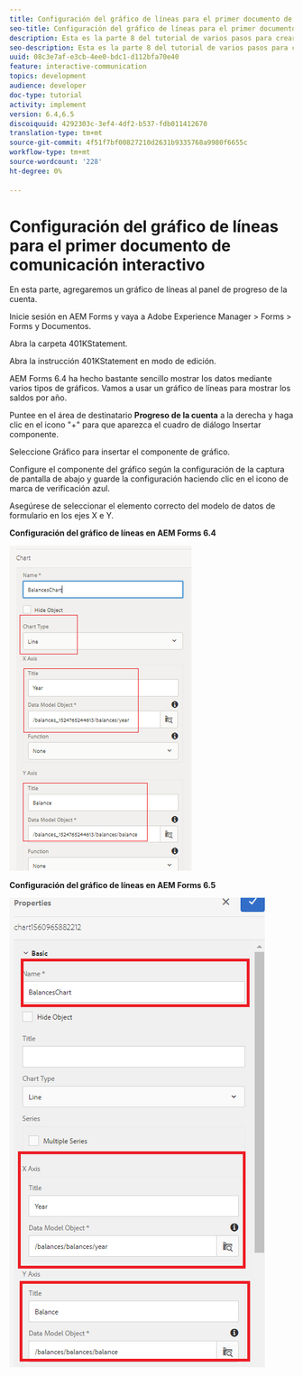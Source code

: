 ```yaml
---
title: Configuración del gráfico de líneas para el primer documento de comunicación interactivo
seo-title: Configuración del gráfico de líneas para el primer documento de comunicación interactivo
description: Esta es la parte 8 del tutorial de varios pasos para crear su primer documento interactivo de comunicaciones. En esta parte, agregaremos un gráfico de líneas al panel de progreso de la cuenta.
seo-description: Esta es la parte 8 del tutorial de varios pasos para crear su primer documento interactivo de comunicaciones. En esta parte, agregaremos un gráfico de líneas al panel de progreso de la cuenta.
uuid: 08c3e7af-e3cb-4ee0-bdc1-d112bfa70e40
feature: interactive-communication
topics: development
audience: developer
doc-type: tutorial
activity: implement
version: 6.4,6.5
discoiquuid: 4292303c-3ef4-4df2-b537-fdb011412670
translation-type: tm+mt
source-git-commit: 4f51f7bf00827210d2631b9335768a9980f6655c
workflow-type: tm+mt
source-wordcount: '228'
ht-degree: 0%

---
```



# Configuración del gráfico de líneas para el primer documento de comunicación interactivo

En esta parte, agregaremos un gráfico de líneas al panel de progreso de la cuenta.

Inicie sesión en AEM Forms y vaya a Adobe Experience Manager > Forms > Forms y Documentos.

Abra la carpeta 401KStatement.

Abra la instrucción 401KStatement en modo de edición.

AEM Forms 6.4 ha hecho bastante sencillo mostrar los datos mediante varios tipos de gráficos. Vamos a usar un gráfico de líneas para mostrar los saldos por año.

Puntee en el área de destinatario **Progreso de la cuenta** a la derecha y haga clic en el icono &quot;+&quot; para que aparezca el cuadro de diálogo Insertar componente.

Seleccione Gráfico para insertar el componente de gráfico.

Configure el componente del gráfico según la configuración de la captura de pantalla de abajo y guarde la configuración haciendo clic en el icono de marca de verificación azul.

Asegúrese de seleccionar el elemento correcto del modelo de datos de formulario en los ejes X e Y.

**Configuración del gráfico de líneas en AEM Forms 6.4**

![linechart64](assets/linechart.png)

**Configuración del gráfico de líneas en AEM Forms 6.5**

![linechart64](assets/linechart65.PNG)


